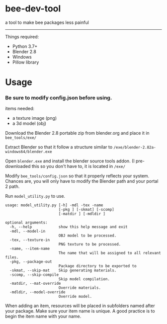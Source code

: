 # bee-dev-tool

a tool to make bee packages less painful

***

Things required:
- Python 3.7+
- Blender 2.8
- Windows
- Pillow library

# Usage
### Be sure to modify config.json before using.
items needed:
- a texture image (png)
- a 3d model (obj)

Download the Blender 2.8 portable zip from blender.org and place it in `bee_tools/exe/`

Extract Blender so that it follow a structure similar to `/exe/blender-2.82a-windows64/blender.exe`

Open `blender.exe` and install the blender source tools addon. (I pre-downloaded this so you don't have to, it is located in `/exe/`

Modify `bee_tools/config.json` so that it properly reflects your system. Chances are, you will only have to modify the Blender path and your portal 2 path.

Run `model_utility.py` to use.

```
usage: model_utility.py [-h] -mdl -tex -name
                        [-pkg ] [-skmat] [-scomp]
                        [-matdir ] [-mdldir ]

optional arguments:
  -h, --help            show this help message and exit
  -mdl, --model-in 
                        OBJ model to be processed.
  -tex, --texture-in 
                        PNG texture to be processed.
  -name, --item-name 
                        The name that will be assigned to all relevant files.
  -pkg, --package-out 
                        Package directory to be exported to
  -skmat, --skip-mat    Skip generating materials.
  -scomp, --skip-compile
                        Skip model compilation.
  -matdir, --mat-override
                        Override materials.
  -mdldir, --model-override
                        Override model.
```

When adding an item, resources will be placed in subfolders named after your package. Make sure your item name is unique. A good practice is to begin the item name with your name.
